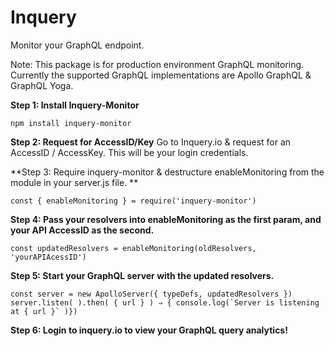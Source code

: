 # Inquery

Monitor your GraphQL endpoint.

Note: This package is for production environment GraphQL monitoring. Currently the supported GraphQL implementations are Apollo GraphQL & GraphQL Yoga.



**Step 1: Install Inquery-Monitor**

```
npm install inquery-monitor
```

**Step 2: Request for AccessID/Key**
Go to Inquery.io & request for an AccessID / AccessKey. This will be your login credentials.

**Step 3: Require inquery-monitor & destructure enableMonitoring from the module in your server.js file. **
```
const { enableMonitoring } = require('inquery-monitor')
```

**Step 4: Pass your resolvers into enableMonitoring as the first param, and your API AccessID as the second.**
```
const updatedResolvers = enableMonitoring(oldResolvers, 'yourAPIAcessID')
```

**Step 5: Start your GraphQL server with the updated resolvers.**
```
const server = new ApolloServer({ typeDefs, updatedResolvers })
server.listen( ).then( { url } ) ⇒ { console.log(`Server is listening at { url }` )}) 
```

**Step 6: Login to inquery.io to view your GraphQL query analytics!**


